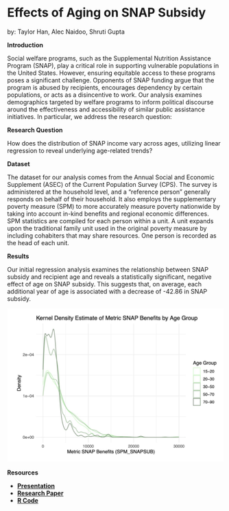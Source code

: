 # Effects of Aging on SNAP Subsidy
by: Taylor Han, Alec Naidoo, Shruti Gupta

**Introduction**

Social welfare programs, such as the Supplemental Nutrition Assistance Program (SNAP), play a critical role in supporting vulnerable populations in the United States. However, ensuring equitable access to these programs poses a significant challenge. Opponents of SNAP funding argue that the program is abused by recipients, encourages dependency by certain populations, or acts as a disincentive to work. Our analysis examines demographics targeted by welfare programs to inform political discourse around the effectiveness and accessibility of similar public assistance initiatives. In particular, we address the research question:

**Research Question**

How does the distribution of SNAP income vary across ages, utilizing linear regression to reveal underlying age-related trends?

**Dataset**

The dataset for our analysis comes from the Annual Social and Economic Supplement (ASEC) of the Current Population Survey (CPS). The survey is administered at the household level, and a “reference person” generally responds on behalf of their household. It also employs the supplementary poverty measure (SPM) to more accurately measure poverty nationwide by taking into account in-kind benefits and regional economic differences. SPM statistics are compiled for each person within a unit. A unit expands upon the traditional family unit used in the original poverty measure by including cohabiters that may share resources. One person is recorded as the head of each unit.

**Results**

Our initial regression analysis examines the relationship between SNAP subsidy and recipient age and reveals a statistically significant, negative effect of age on SNAP subsidy. This suggests that, on average, each additional year of age is associated with a decrease of -42.86 in SNAP subsidy.

![KDE-Plot-Snap-by-age-group](assets/img/KDE-SNAP-by-AGE-GROUP.jpeg)

**Resources**

* [**Presentation**](https://github.com/Alec12/Effects-of-Aging-on-SNAP-subsidy/blob/main/Analyzing_SNAP_Income_A_Descriptive_Analysis.pdf)
* [**Research Paper**](https://github.com/Alec12/Effects-of-Aging-on-SNAP-subsidy/blob/main/Report_Deliverable.pdf) 
* [**R Code**](https://github.com/Alec12/Effects-of-Aging-on-SNAP-subsidy/blob/main/R_Code_Deliverable.Rmd)